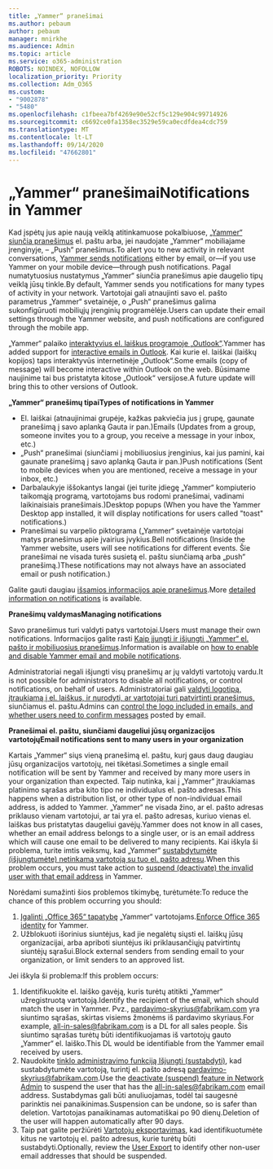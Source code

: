 ```yaml
---
title: „Yammer“ pranešimai
ms.author: pebaum
author: pebaum
manager: mnirkhe
ms.audience: Admin
ms.topic: article
ms.service: o365-administration
ROBOTS: NOINDEX, NOFOLLOW
localization_priority: Priority
ms.collection: Adm_O365
ms.custom:
- "9002878"
- "5480"
ms.openlocfilehash: c1fbeea7bf4269e90e52cf5c129e904c99714926
ms.sourcegitcommit: c6692ce0fa1358ec3529e59ca0ecdfdea4cdc759
ms.translationtype: MT
ms.contentlocale: lt-LT
ms.lasthandoff: 09/14/2020
ms.locfileid: "47662801"
---
```

# <a name="notifications-in-yammer"></a><span data-ttu-id="01b56-102">„Yammer“ pranešimai</span><span class="sxs-lookup"><span data-stu-id="01b56-102">Notifications in Yammer</span></span>

<span data-ttu-id="01b56-103">Kad įspėtų jus apie naują veiklą atitinkamuose pokalbiuose, [„Yammer“ siunčia pranešimus](https://support.microsoft.com/en-gb/office/enable-or-disable-yammer-email-and-phone-notifications-93e530e0-189f-4768-8f28-7683d48cc996) el. paštu arba, jei naudojate „Yammer“ mobiliajame įrenginyje, – „Push“ pranešimus.</span><span class="sxs-lookup"><span data-stu-id="01b56-103">To alert you to new activity in relevant conversations, [Yammer sends notifications](https://support.microsoft.com/en-gb/office/enable-or-disable-yammer-email-and-phone-notifications-93e530e0-189f-4768-8f28-7683d48cc996) either by email, or—if you use Yammer on your mobile device—through push notifications.</span></span> <span data-ttu-id="01b56-104">Pagal numatytuosius nustatymus „Yammer“ siunčia pranešimus apie daugelio tipų veiklą jūsų tinkle.</span><span class="sxs-lookup"><span data-stu-id="01b56-104">By default, Yammer sends you notifications for many types of activity in your network.</span></span> <span data-ttu-id="01b56-105">Vartotojai gali atnaujinti savo el. pašto parametrus „Yammer“ svetainėje, o „Push“ pranešimus galima sukonfigūruoti mobiliųjų įrenginių programėlėje.</span><span class="sxs-lookup"><span data-stu-id="01b56-105">Users can update their email settings through the Yammer website, and push notifications are configured through the mobile app.</span></span> 

<span data-ttu-id="01b56-106">„Yammer“ palaiko [interaktyvius el. laiškus programoje „Outlook“](https://techcommunity.microsoft.com/t5/outlook-blog/interactive-yammer-emails-in-outlook-on-the-web-are-here/ba-p/1209420).</span><span class="sxs-lookup"><span data-stu-id="01b56-106">Yammer has added support for [interactive emails in Outlook](https://techcommunity.microsoft.com/t5/outlook-blog/interactive-yammer-emails-in-outlook-on-the-web-are-here/ba-p/1209420).</span></span> <span data-ttu-id="01b56-107">Kai kurie el. laiškai (laiškų kopijos) taps interaktyvūs internetinėje „Outlook“.</span><span class="sxs-lookup"><span data-stu-id="01b56-107">Some emails (copy of message) will become interactive within Outlook on the web.</span></span> <span data-ttu-id="01b56-108">Būsimame naujinime tai bus pristatyta kitose „Outlook“ versijose.</span><span class="sxs-lookup"><span data-stu-id="01b56-108">A future update will bring this to other versions of Outlook.</span></span>

<span data-ttu-id="01b56-109">**„Yammer“ pranešimų tipai**</span><span class="sxs-lookup"><span data-stu-id="01b56-109">**Types of notifications in Yammer**</span></span>

- <span data-ttu-id="01b56-110">El. laiškai (atnaujinimai grupėje, kažkas pakviečia jus į grupę, gaunate pranešimą į savo aplanką Gauta ir pan.)</span><span class="sxs-lookup"><span data-stu-id="01b56-110">Emails (Updates from a group, someone invites you to a group, you receive a message in your inbox, etc.)</span></span>
- <span data-ttu-id="01b56-111">„Push“ pranešimai (siunčiami į mobiliuosius įrenginius, kai jus pamini, kai gaunate pranešimą į savo aplanką Gauta ir pan.)</span><span class="sxs-lookup"><span data-stu-id="01b56-111">Push notifications (Sent to mobile devices when you are mentioned, receive a message in your inbox, etc.)</span></span>
- <span data-ttu-id="01b56-112">Darbalaukyje iššokantys langai (jei turite įdiegę „Yammer“ kompiuterio taikomąją programą, vartotojams bus rodomi pranešimai, vadinami laikinaisiais pranešimais.)</span><span class="sxs-lookup"><span data-stu-id="01b56-112">Desktop popups (When you have the Yammer Desktop app installed, it will display notifications for users called "toast" notifications.)</span></span>
- <span data-ttu-id="01b56-113">Pranešimai su varpelio piktograma („Yammer“ svetainėje vartotojai matys pranešimus apie įvairius įvykius.</span><span class="sxs-lookup"><span data-stu-id="01b56-113">Bell notifications (Inside the Yammer website, users will see notifications for different events.</span></span> <span data-ttu-id="01b56-114">Šie pranešimai ne visada turės susietą el. paštu siunčiamą arba „push“ pranešimą.)</span><span class="sxs-lookup"><span data-stu-id="01b56-114">These notifications may not always have an associated email or push notification.)</span></span>

<span data-ttu-id="01b56-115">Galite gauti daugiau [išsamios informacijos apie pranešimus](https://support.microsoft.com/en-gb/office/enable-or-disable-yammer-email-and-phone-notifications-93e530e0-189f-4768-8f28-7683d48cc996).</span><span class="sxs-lookup"><span data-stu-id="01b56-115">More [detailed information on notifications](https://support.microsoft.com/en-gb/office/enable-or-disable-yammer-email-and-phone-notifications-93e530e0-189f-4768-8f28-7683d48cc996) is available.</span></span>

<span data-ttu-id="01b56-116">**Pranešimų valdymas**</span><span class="sxs-lookup"><span data-stu-id="01b56-116">**Managing notifications**</span></span>

<span data-ttu-id="01b56-117">Savo pranešimus turi valdyti patys vartotojai.</span><span class="sxs-lookup"><span data-stu-id="01b56-117">Users must manage their own notifications.</span></span> <span data-ttu-id="01b56-118">Informacijos galite rasti [Kaip įjungti ir išjungti „Yammer“ el. pašto ir mobiliuosius pranešimus](https://support.microsoft.com/en-gb/office/enable-or-disable-yammer-email-and-phone-notifications-93e530e0-189f-4768-8f28-7683d48cc996).</span><span class="sxs-lookup"><span data-stu-id="01b56-118">Information is available on [how to enable and disable Yammer email and mobile notifications](https://support.microsoft.com/en-gb/office/enable-or-disable-yammer-email-and-phone-notifications-93e530e0-189f-4768-8f28-7683d48cc996).</span></span> 

<span data-ttu-id="01b56-119">Administratoriai negali išjungti visų pranešimų ar jų valdyti vartotojų vardu.</span><span class="sxs-lookup"><span data-stu-id="01b56-119">It is not possible for administrators to disable all notifications, or control notifications, on behalf of users.</span></span> <span data-ttu-id="01b56-120">Administratoriai gali [valdyti logotipą, įtraukiamą į el. laiškus, ir nurodyti, ar vartotojai turi patvirtinti pranešimus,](https://docs.microsoft.com/yammer/configure-your-yammer-network/configure-email-and-yammer) siunčiamus el. paštu.</span><span class="sxs-lookup"><span data-stu-id="01b56-120">Admins can [control the logo included in emails, and whether users need to confirm messages](https://docs.microsoft.com/yammer/configure-your-yammer-network/configure-email-and-yammer) posted by email.</span></span>

<span data-ttu-id="01b56-121">**Pranešimai el. paštu, siunčiami daugeliui jūsų organizacijos vartotojų**</span><span class="sxs-lookup"><span data-stu-id="01b56-121">**Email notifications sent to many users in your organization**</span></span>

<span data-ttu-id="01b56-122">Kartais „Yammer“ siųs vieną pranešimą el. paštu, kurį gaus daug daugiau jūsų organizacijos vartotojų, nei tikėtasi.</span><span class="sxs-lookup"><span data-stu-id="01b56-122">Sometimes a single email notification will be sent by Yammer and received by many more users in your organization than expected.</span></span> <span data-ttu-id="01b56-123">Taip nutinka, kai į „Yammer“ įtraukiamas platinimo sąrašas arba kito tipo ne individualus el. pašto adresas.</span><span class="sxs-lookup"><span data-stu-id="01b56-123">This happens when a distribution list, or other type of non-individual email address, is added to Yammer.</span></span> <span data-ttu-id="01b56-124">„Yammer“ ne visada žino, ar el. pašto adresas priklauso vienam vartotojui, ar tai yra el. pašto adresas, kuriuo vienas el. laiškas bus pristatytas daugeliui gavėjų.</span><span class="sxs-lookup"><span data-stu-id="01b56-124">Yammer does not know in all cases, whether an email address belongs to a single user, or is an email address which will cause one email to be delivered to many recipients.</span></span> <span data-ttu-id="01b56-125">Kai iškyla ši problema, turite imtis veiksmų, kad „Yammer“ [sustabdytumėte (išjungtumėte) netinkamą vartotoją su tuo el. pašto adresu](https://docs.microsoft.com/yammer/manage-yammer-users/add-block-or-remove-users#remove-users).</span><span class="sxs-lookup"><span data-stu-id="01b56-125">When this problem occurs, you must take action to [suspend (deactivate) the invalid user with that email address](https://docs.microsoft.com/yammer/manage-yammer-users/add-block-or-remove-users#remove-users) in Yammer.</span></span> 

<span data-ttu-id="01b56-126">Norėdami sumažinti šios problemos tikimybę, turėtumėte:</span><span class="sxs-lookup"><span data-stu-id="01b56-126">To reduce the chance of this problem occurring you should:</span></span>

1. <span data-ttu-id="01b56-127">[Įgalinti „Office 365“ tapatybę](https://docs.microsoft.com/yammer/configure-your-yammer-network/enforce-office-365-identity) „Yammer“ vartotojams.</span><span class="sxs-lookup"><span data-stu-id="01b56-127">[Enforce Office 365 identity](https://docs.microsoft.com/yammer/configure-your-yammer-network/enforce-office-365-identity) for Yammer.</span></span>
2. <span data-ttu-id="01b56-128">Užblokuoti išorinius siuntėjus, kad jie negalėtų siųsti el. laiškų jūsų organizacijai, arba apriboti siuntėjus iki priklausančiųjų patvirtintų siuntėjų sąrašui.</span><span class="sxs-lookup"><span data-stu-id="01b56-128">Block external senders from sending email to your organization, or limit senders to an approved list.</span></span>

<span data-ttu-id="01b56-129">Jei iškyla ši problema:</span><span class="sxs-lookup"><span data-stu-id="01b56-129">If this problem occurs:</span></span>

1. <span data-ttu-id="01b56-130">Identifikuokite el. laiško gavėją, kuris turėtų atitikti „Yammer“ užregistruotą vartotoją.</span><span class="sxs-lookup"><span data-stu-id="01b56-130">Identify the recipient of the email, which should match the user in Yammer.</span></span> <span data-ttu-id="01b56-131">Pvz., pardavimo-skyrius@fabrikam.com yra siuntimo sąrašas, skirtas visiems žmonėms iš pardavimo skyriaus.</span><span class="sxs-lookup"><span data-stu-id="01b56-131">For example, all-in-sales@fabrikam.com is a DL for all sales people.</span></span> <span data-ttu-id="01b56-132">Šis siuntimo sąrašas turėtų būti identifikuojamas iš vartotojų gauto „Yammer“ el. laiško.</span><span class="sxs-lookup"><span data-stu-id="01b56-132">This DL would be identifiable from the Yammer email received by users.</span></span>
2. <span data-ttu-id="01b56-133">Naudokite [tinklo administravimo funkciją Išjungti (sustabdyti)](https://docs.microsoft.com/yammer/manage-yammer-users/add-block-or-remove-users#remove-users), kad sustabdytumėte vartotoją, turintį el. pašto adresą pardavimo-skyrius@fabrikam.com.</span><span class="sxs-lookup"><span data-stu-id="01b56-133">Use the [deactivate (suspend) feature in Network Admin](https://docs.microsoft.com/yammer/manage-yammer-users/add-block-or-remove-users#remove-users) to suspend the user that has the all-in-sales@fabrikam.com email address.</span></span> <span data-ttu-id="01b56-134">Sustabdymas gali būti anuliuojamas, todėl tai saugesnė parinktis nei panaikinimas.</span><span class="sxs-lookup"><span data-stu-id="01b56-134">Suspension can be undone, so is safer than deletion.</span></span> <span data-ttu-id="01b56-135">Vartotojas panaikinamas automatiškai po 90 dienų.</span><span class="sxs-lookup"><span data-stu-id="01b56-135">Deletion of the user will happen automatically after 90 days.</span></span>
3. <span data-ttu-id="01b56-136">Taip pat galite peržiūrėti [Vartotojų eksportavimas](https://docs.microsoft.com/yammer/manage-security-and-compliance/export-yammer-enterprise-data#ExportUsers), kad identifikuotumėte kitus ne vartotojų el. pašto adresus, kurie turėtų būti sustabdyti.</span><span class="sxs-lookup"><span data-stu-id="01b56-136">Optionally, review the [User Export](https://docs.microsoft.com/yammer/manage-security-and-compliance/export-yammer-enterprise-data#ExportUsers) to identify other non-user email addresses that should be suspended.</span></span>
